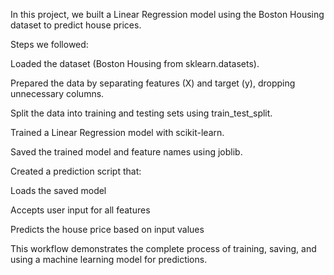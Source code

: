 In this project, we built a Linear Regression model using the Boston Housing dataset to predict house prices.

Steps we followed:

Loaded the dataset (Boston Housing from sklearn.datasets).

Prepared the data by separating features (X) and target (y), dropping unnecessary columns.

Split the data into training and testing sets using train_test_split.

Trained a Linear Regression model with scikit-learn.

Saved the trained model and feature names using joblib.

Created a prediction script that:

Loads the saved model

Accepts user input for all features

Predicts the house price based on input values

This workflow demonstrates the complete process of training, saving, and using a machine learning model for predictions.
